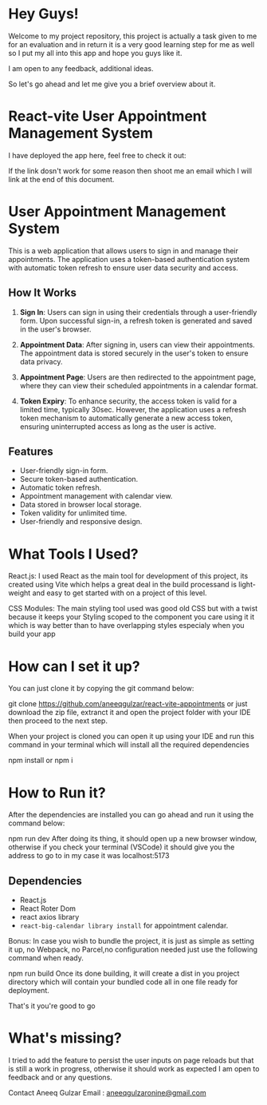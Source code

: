 # Hey Guys!
Welcome to my project repository, this project is actually a task given to me for an evaluation and in return it is a very good learning step for me as well so I put my all into this app and hope you guys like it.

I am open to any feedback, additional ideas.

So let's go ahead and let me give you a brief overview about it.

#  React-vite User Appointment Management System
I have deployed the app here, feel free to check it out: 

If the link dosn't work for some reason then shoot me an email which I will link at the end of this document.




# User Appointment Management System

This is a web application that allows users to sign in and manage their appointments. The application uses a token-based authentication system with automatic token refresh to ensure user data security and access.

## How It Works

1. **Sign In**: Users can sign in using their credentials through a user-friendly form. Upon successful sign-in, a refresh token is generated and saved in the user's browser.

2. **Appointment Data**: After signing in, users can view their appointments. The appointment data is stored securely in the user's token to ensure data privacy.

3. **Appointment Page**: Users are then redirected to the appointment page, where they can view their scheduled appointments in a calendar format.

4. **Token Expiry**: To enhance security, the access token is valid for a limited time, typically 30sec. However, the application uses a refresh token mechanism to automatically generate a new access token, ensuring uninterrupted access as long as the user is active.

## Features

- User-friendly sign-in form.
- Secure token-based authentication.
- Automatic token refresh.
- Appointment management with calendar view.
- Data stored in browser local storage.
- Token validity for unlimited time.
- User-friendly and responsive design.


#  What Tools I Used?
React.js: I used React as the main tool for development of this project, its created using Vite which helps a great deal in the build processand is light-weight and easy to get started with on a project of this level.


CSS Modules: The main styling tool used was good old CSS but with a twist because it keeps your Styling scoped to the component you care using it it which is way better than to have overlapping styles especialy when you build your app


#  How can I set it up?
You can just clone it by copying the git command below:

git clone https://github.com/aneeqgulzar/react-vite-appointments
or just download the zip file, extranct it and open the project folder with your IDE then proceed to the next step.

When your project is cloned you can open it up using your IDE and run this command in your terminal which will install all the required dependencies

npm install or npm i

#  How to Run it?
After the dependencies are installed you can go ahead and run it using the command below:

npm run dev
After doing its thing, it should open up a new browser window, otherwise if you check your terminal (VSCode) it should give you the address to go to in my case it was localhost:5173

## Dependencies

- React.js
- React Roter Dom
- react axios library
- `react-big-calendar library install` for appointment calendar.

Bonus:
In case you wish to bundle the project, it is just as simple as setting it up, no Webpack, no Parcel,no configuration needed just use the following command when ready.

npm run build
Once its done building, it will create a dist in you project directory which will contain your bundled code all in one file ready for deployment.

That's it you're good to go


#  What's missing?
I tried to add the feature to persist the user inputs on page reloads but that is still a work in progress, otherwise it should work as expected I am open to feedback and or any questions.

Contact
Aneeq Gulzar
Email : aneeqgulzaronine@gmail.com







